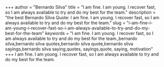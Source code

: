 +++
author = "Bernardo Silva"
title = "I am fine. I am young. I recover fast, so I am always available to try and do my best for the team."
description = "the best Bernardo Silva Quote: I am fine. I am young. I recover fast, so I am always available to try and do my best for the team."
slug = "i-am-fine-i-am-young-i-recover-fast-so-i-am-always-available-to-try-and-do-my-best-for-the-team"
keywords = "I am fine. I am young. I recover fast, so I am always available to try and do my best for the team.,bernardo silva,bernardo silva quotes,bernardo silva quote,bernardo silva sayings,bernardo silva saying,quotes, sayings,quote, saying, motivation"
+++
I am fine. I am young. I recover fast, so I am always available to try and do my best for the team.
